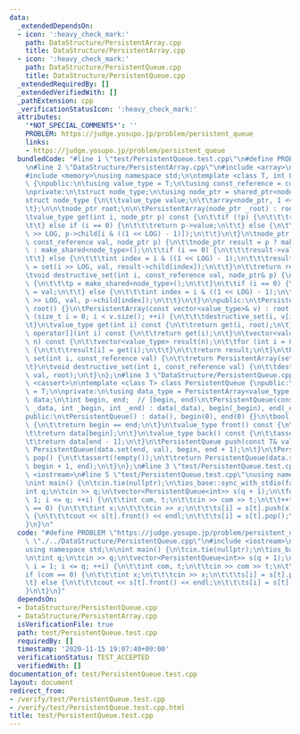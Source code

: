 ```yaml
---
data:
  _extendedDependsOn:
  - icon: ':heavy_check_mark:'
    path: DataStructure/PersistentArray.cpp
    title: DataStructure/PersistentArray.cpp
  - icon: ':heavy_check_mark:'
    path: DataStructure/PersistentQueue.cpp
    title: DataStructure/PersistentQueue.cpp
  _extendedRequiredBy: []
  _extendedVerifiedWith: []
  _pathExtension: cpp
  _verificationStatusIcon: ':heavy_check_mark:'
  attributes:
    '*NOT_SPECIAL_COMMENTS*': ''
    PROBLEM: https://judge.yosupo.jp/problem/persistent_queue
    links:
    - https://judge.yosupo.jp/problem/persistent_queue
  bundledCode: "#line 1 \"test/PersistentQueue.test.cpp\"\n#define PROBLEM \"https://judge.yosupo.jp/problem/persistent_queue\"\
    \n#line 2 \"DataStructure/PersistentArray.cpp\"\n#include <array>\n#include <vector>\n\
    #include <memory>\nusing namespace std;\n\ntemplate <class T, int LOG> class PersistentArray\
    \ {\npublic:\n\tusing value_type = T;\n\tusing const_reference = const value_type&;\n\
    \nprivate:\n\tstruct node_type;\n\tusing node_ptr = shared_ptr<node_type>;\n\t\
    struct node_type {\n\t\tvalue_type value;\n\t\tarray<node_ptr, 1 << LOG> child;\n\
    \t};\n\n\tnode_ptr root;\n\n\tPersistentArray(node_ptr _root) : root(_root) {}\n\
    \tvalue_type get(int i, node_ptr p) const {\n\t\tif (!p) {\n\t\t\treturn value_type();\n\
    \t\t} else if (i == 0) {\n\t\t\treturn p->value;\n\t\t} else {\n\t\t\treturn get(i\
    \ >> LOG, p->child[i & ((1 << LOG) - 1)]);\n\t\t}\n\t}\n\tnode_ptr set(int i,\
    \ const_reference val, node_ptr p) {\n\t\tnode_ptr result = p ? make_shared<node_type>(*p)\
    \ : make_shared<node_type>();\n\t\tif (i == 0) {\n\t\t\tresult->value = val;\n\
    \t\t} else {\n\t\t\tint index = i & ((1 << LOG) - 1);\n\t\t\tresult->child[index]\
    \ = set(i >> LOG, val, result->child[index]);\n\t\t}\n\t\treturn result;\n\t}\n\
    \tvoid destructive_set(int i, const_reference val, node_ptr& p) {\n\t\tif (!p)\
    \ {\n\t\t\tp = make_shared<node_type>();\n\t\t}\n\t\tif (i == 0) {\n\t\t\tp->value\
    \ = val;\n\t\t} else {\n\t\t\tint index = i & ((1 << LOG) - 1);\n\t\t\tdestructive_set(i\
    \ >> LOG, val, p->child[index]);\n\t\t}\n\t}\n\npublic:\n\tPersistentArray() :\
    \ root() {}\n\tPersistentArray(const vector<value_type>& v) : root() {\n\t\tfor\
    \ (size_t i = 0; i < v.size(); ++i) {\n\t\t\tdestructive_set(i, v[i]);\n\t\t}\n\
    \t}\n\tvalue_type get(int i) const {\n\t\treturn get(i, root);\n\t}\n\tvalue_type\
    \ operator[](int i) const {\n\t\treturn get(i);\n\t}\n\tvector<value_type> to_a(int\
    \ n) const {\n\t\tvector<value_type> result(n);\n\t\tfor (int i = 0; i < n; ++i)\
    \ {\n\t\t\tresult[i] = get(i);\n\t\t}\n\t\treturn result;\n\t}\n\tPersistentArray\
    \ set(int i, const_reference val) {\n\t\treturn PersistentArray(set(i, val, root));\n\
    \t}\n\tvoid destructive_set(int i, const_reference val) {\n\t\tdestructive_set(i,\
    \ val, root);\n\t}\n};\n#line 3 \"DataStructure/PersistentQueue.cpp\"\n#include\
    \ <cassert>\n\ntemplate <class T> class PersistentQueue {\npublic:\n\tusing value_type\
    \ = T;\n\nprivate:\n\tusing data_type = PersistentArray<value_type, 3>;\n\tdata_type\
    \ data;\n\tint begin, end;  // [begin, end)\n\tPersistentQueue(const data_type&\
    \ _data, int _begin, int _end) : data(_data), begin(_begin), end(_end) {}\n\n\
    public:\n\tPersistentQueue() : data(), begin(0), end(0) {}\n\tbool empty() const\
    \ {\n\t\treturn begin == end;\n\t}\n\tvalue_type front() const {\n\t\tassert(!empty());\n\
    \t\treturn data[begin];\n\t}\n\tvalue_type back() const {\n\t\tassert(!empty());\n\
    \t\treturn data[end - 1];\n\t}\n\tPersistentQueue push(const T& val) {\n\t\treturn\
    \ PersistentQueue(data.set(end, val), begin, end + 1);\n\t}\n\tPersistentQueue\
    \ pop() {\n\t\tassert(!empty());\n\t\treturn PersistentQueue(data.set(begin, value_type()),\
    \ begin + 1, end);\n\t}\n};\n#line 3 \"test/PersistentQueue.test.cpp\"\n#include\
    \ <iostream>\n#line 5 \"test/PersistentQueue.test.cpp\"\nusing namespace std;\n\
    \nint main() {\n\tcin.tie(nullptr);\n\tios_base::sync_with_stdio(false);\n\n\t\
    int q;\n\tcin >> q;\n\tvector<PersistentQueue<int>> s(q + 1);\n\tfor (int i =\
    \ 1; i <= q; ++i) {\n\t\tint com, t;\n\t\tcin >> com >> t;\n\t\t++t;\n\t\tif (com\
    \ == 0) {\n\t\t\tint x;\n\t\t\tcin >> x;\n\t\t\ts[i] = s[t].push(x);\n\t\t} else\
    \ {\n\t\t\tcout << s[t].front() << endl;\n\t\t\ts[i] = s[t].pop();\n\t\t}\n\t\
    }\n}\n"
  code: "#define PROBLEM \"https://judge.yosupo.jp/problem/persistent_queue\"\n#include\
    \ \"./../DataStructure/PersistentQueue.cpp\"\n#include <iostream>\n#include <vector>\n\
    using namespace std;\n\nint main() {\n\tcin.tie(nullptr);\n\tios_base::sync_with_stdio(false);\n\
    \n\tint q;\n\tcin >> q;\n\tvector<PersistentQueue<int>> s(q + 1);\n\tfor (int\
    \ i = 1; i <= q; ++i) {\n\t\tint com, t;\n\t\tcin >> com >> t;\n\t\t++t;\n\t\t\
    if (com == 0) {\n\t\t\tint x;\n\t\t\tcin >> x;\n\t\t\ts[i] = s[t].push(x);\n\t\
    \t} else {\n\t\t\tcout << s[t].front() << endl;\n\t\t\ts[i] = s[t].pop();\n\t\t\
    }\n\t}\n}"
  dependsOn:
  - DataStructure/PersistentQueue.cpp
  - DataStructure/PersistentArray.cpp
  isVerificationFile: true
  path: test/PersistentQueue.test.cpp
  requiredBy: []
  timestamp: '2020-11-15 19:07:40+09:00'
  verificationStatus: TEST_ACCEPTED
  verifiedWith: []
documentation_of: test/PersistentQueue.test.cpp
layout: document
redirect_from:
- /verify/test/PersistentQueue.test.cpp
- /verify/test/PersistentQueue.test.cpp.html
title: test/PersistentQueue.test.cpp
---
```

